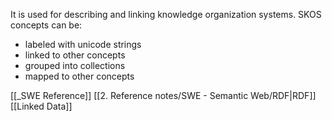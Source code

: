 It is used for describing and linking knowledge organization systems.
SKOS concepts can be:
- labeled with unicode strings
- linked to other concepts
- grouped into collections
- mapped to other concepts


[[_SWE Reference]]
[[2. Reference notes/SWE - Semantic Web/RDF|RDF]]
[[Linked Data]]